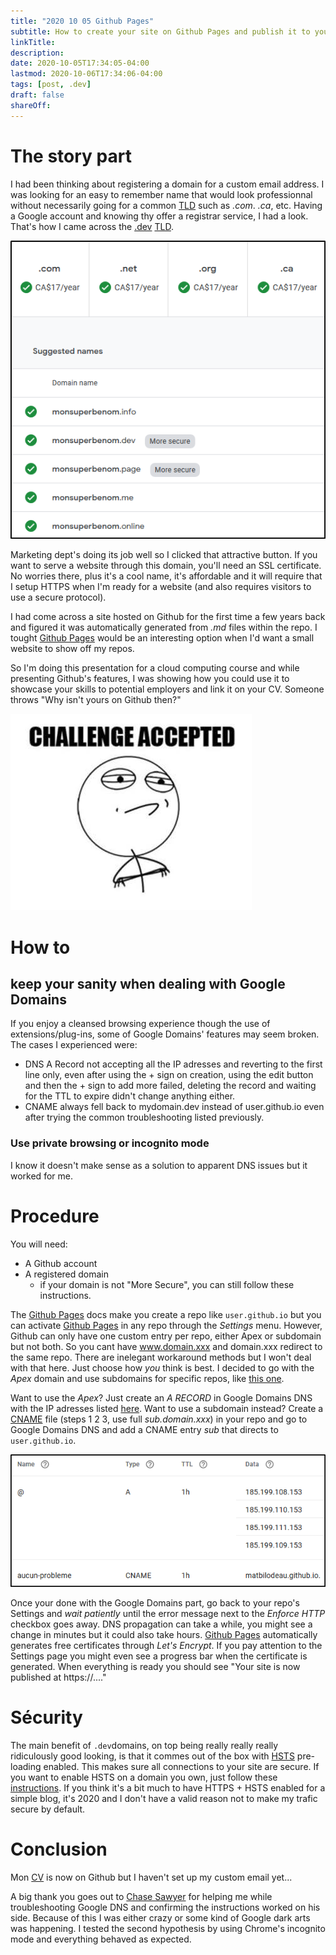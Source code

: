 ```yaml
---
title: "2020 10 05 Github Pages"
subtitle: How to create your site on Github Pages and publish it to your .dev domain
linkTitle:
description:
date: 2020-10-05T17:34:05-04:00
lastmod: 2020-10-06T17:34:06-04:00
tags: [post, .dev]
draft: false
shareOff:
---
```


# The story part

I had been thinking about registering a domain for a custom email address. I was looking for an easy to remember name that would look professionnal without necessarily going for a common [TLD][0] such as _.com_. _.ca_, etc. Having a Google account and knowing thy offer a registrar service, I had a look.  That's how I came across the [.dev][1] [TLD][0].

![Good marketing here](/img/Gdomain.png)

Marketing dept's doing its job well so I clicked that attractive button.  If you want to serve a website through this domain, you'll need an SSL certificate.  No worries there, plus it's a cool name, it's affordable and it will require that I setup HTTPS when I'm ready for a website (and also requires visitors to use a secure protocol).

I had come across a site hosted on Github for the first time a few years back and figured it was automatically generated from _.md_ files within the repo. I tought [Github Pages][2] would be an interesting option when I'd want a small website to show off my repos.

So I'm doing this presentation for a cloud computing course and while presenting Github's features, I was showing how you could use it to showcase your skills to potential employers and link it on your CV. Someone throws "Why isn't yours on Github then?"

![Challenge Accpeted](/img/challengeAccepted.jpg)

# How to
## keep your sanity when dealing with Google Domains
If you enjoy a cleansed browsing experience though the use of extensions/plug-ins, some of Google Domains' features may seem broken. The cases I experienced were:
* DNS A Record not accepting all the IP adresses and reverting to the first line only, even after using the + sign on creation, using the edit button and then the + sign to add more failed, deleting the record and waiting for the TTL to expire didn't change anything either.
* CNAME always fell back to mydomain.dev instead of user.github.io even after trying the common troubleshooting listed previously.

### **Use private browsing or incognito mode**
I know it doesn't make sense as a solution to apparent DNS issues but it worked for me.

# Procedure
You will need:
* A Github account
* A registered domain
  * if your domain is not "More Secure", you can still follow these instructions.

The [Github Pages][2] docs make you create a repo like `user.github.io` but you can activate [Github Pages][2] in any repo through the _Settings_ menu. However, Github can only have one custom entry per repo, either Apex or subdomain but not both. So you cant have www.domain.xxx and domain.xxx redirect to the same repo. There are inelegant workaround methods but I won't deal with that here. Just choose how *you* think is best. I decided to go with the _Apex_ domain and use subdomains for specific repos, like [this one][4].

Want to use the _Apex_? Just create an _A RECORD_ in Google Domains DNS with the IP adresses listed [here][5].
Want to use a subdomain instead? Create a [CNAME][6] file (steps 1 2 3, use full _sub.domain.xxx_) in your repo and go to Google Domains DNS and add a CNAME entry _sub_ that directs to `user.github.io`.

![GoogleDNS](/img/GoogleDomainsDNS.png)

Once your done with the Google Domains part, go back to your repo's Settings and *wait patiently* until the error message next to the _Enforce HTTP_ checkbox goes away. DNS propagation can take a while, you might see a change in minutes but it could also take hours. [Github Pages][2] automatically generates free certificates through *Let's Encrypt*. If you pay attention to the Settings page you might even see a progress bar when the certificate is generated. When everything is ready you should see "Your site is now published at https://...."

# Sécurity
The main benefit of `.dev`domains, on top being really really really ridiculously good looking, is that it commes out of the box with  [HSTS][7] pre-loading enabled. This makes sure all connections to your site are secure. If you want to enable HSTS on a domain you own, just follow these [instructions][8]. If you think it's a bit much to have HTTPS + HSTS enabled for a simple blog, it's 2020 and I don't have a valid reason not to make my trafic secure by default.

# Conclusion
Mon [CV][3] is now on Github but I haven't set up my custom email yet...

A big thank you goes out to [Chase Sawyer][9] for helping me while troubleshooting Google DNS and confirming the instructions worked on his side. Because of this I was either crazy or some kind of Google dark arts was happening. I tested the second hypothesis by using Chrome's incognito mode and everything behaved as expected.

[0]: https://en.wikipedia.org/wiki/Top-level_domain
[1]: https://get.dev/#benefits
[2]: https://pages.github.com
[3]: /pdf/MathieuBilodeauNET_fr.pdf
[4]: https://aucun-probleme.matbilodeau.dev/
[5]: https://docs.github.com/en/free-pro-team@latest/github/working-with-github-pages/managing-a-custom-domain-for-your-github-pages-site#configuring-an-apex-domain
[6]: https://docs.github.com/en/free-pro-team@latest/github/working-with-github-pages/managing-a-custom-domain-for-your-github-pages-site#configuring-a-subdomain
[7]: https://en.wikipedia.org/wiki/HTTP_Strict_Transport_Security
[8]: https://hstspreload.org/
[9]: https://chasesawyer.dev
